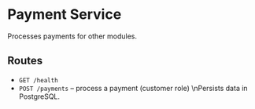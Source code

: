 # Payment Service

Processes payments for other modules.

## Routes
- `GET /health`
- `POST /payments` – process a payment (customer role)
\nPersists data in PostgreSQL.

